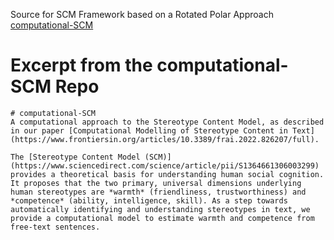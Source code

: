 Source for SCM Framework based on a Rotated Polar Approach [computational-SCM](https://github.com/katiefraser/computational-SCM/tree/main#)

# Excerpt from the computational-SCM Repo
```
# computational-SCM
A computational approach to the Stereotype Content Model, as described in our paper [Computational Modelling of Stereotype Content in Text](https://www.frontiersin.org/articles/10.3389/frai.2022.826207/full).
 
The [Stereotype Content Model (SCM)](https://www.sciencedirect.com/science/article/pii/S1364661306003299) provides a theoretical basis for understanding human social cognition. It proposes that the two primary, universal dimensions underlying human stereotypes are *warmth* (friendliness, trustworthiness) and *competence* (ability, intelligence, skill). As a step towards automatically identifying and understanding stereotypes in text, we provide a computational model to estimate warmth and competence from free-text sentences.
```
